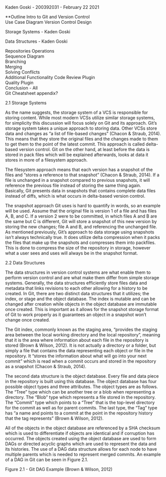 Kaden Goski - 200392031 - February 22 2021

**Outline
Intro to Git and Version Control  
Use Case Diagram
Version Control Design

Storage Systems - Kaden Goski

Data Structures - Kaden Goski

Repositories
Operations  
Sequence Diagram  
Branching  
Merging  
Solving Conflicts  
Additional Functionality
Code Review Plugin  
Quality Plugin  
Conclusion - All   
Git Cheatsheet appendix?  



















2.1 Storage Systems

As the name suggests, the storage system of a VCS is responsible for storing content. While most modern VCSs utilize similar storage systems, for simplicity this discussion will focus solely on Git and its approach. Git’s storage system takes a unique approach to storing data. Other VCSs store data and changes as “a list of file-based changes” (Chacon & Straub, 2014). This means that they store the original files and the changes made to them to get them to the point of the latest commit. This approach is called delta-based version control. Git on the other hand, at least before the data is stored in pack files which will be explained afterwards, looks at data it stores in more of a filesystem approach.

The filesystem approach means that each version has a snapshot of the files and “stores a reference to that snapshot” (Chacon & Straub, 2014). If a file is unchanged in a snapshot compared to previous snapshots, it will reference the previous file instead of storing the same thing again. Basically, Git presents data in snapshots that contains complete data files instead of diffs, which is what occurs in delta-based version control.

The snapshot approach Git uses is hard to quantify in words, so an example will be used. Assume that the original file is version 1 of a file and has files A, B, and C. If a version 2 were to be committed, in which files A and B are the same but C is different, Git will store a snapshot of this new version by storing the new changes; file A and B, and referencing the unchanged file. As mentioned previously, Git’s approach to data storage using snapshots isn’t always technically true. It does utilize delta compression when it packs the files that make up the snapshots and compresses them into packfiles. This is done to compress the size of the repository in storage, however what a user sees and uses will always be in the snapshot format.



2.2 Data Structures

The data structures in version control systems are what enable them to perform version control and are what make them differ from simple storage systems. Generally, the data structures efficiently store files data and metadata that links revisions to each other allowing for a history to be created. In Git, there are two distinct data structures that it utilizes; the index, or stage and the object database. The index is mutable and can be changed after creation while objects in the object database are immutable once created. This is important as it allows for the snapshot storage format of Git to work properly as it guarantees an object in a snapshot won’t change once created.

The Git index, commonly known as the staging area, “provides the staging area between the local working directory and the local repository”, meaning that it is the area where information about each file in the repository is stored (Brown & Wilson, 2012). It is not actually a directory or a folder, but simply a file that contains the data representing each object or file in the repository. It “stores the information about what will go into your next commit” which is read when a commit occurs and stored in the repository as a snapshot (Chacon & Straub, 2014).

The second data structure is the object database. Every file and data piece in the repository is built using this database. The object database has four possible object types and three attributes. The object types are as follows. The “Tree” type which can be another tree or a blob when representing a directory. The “Blob” type which represents a file stored in the repository. The “Commit” type which points to a “Tree” that is the top-level directory for the commit as well as for parent commits. The last type, the “Tag” type has “a name and points to a commit at the point in the repository history that the tag represents” (Brown & Wilson, 2012).

All of the objects in the object database are referenced by a SHA checksum which is used to differentiate if objects are identical and if corruption has occurred. The objects created using the object database are used to form DAGs or directed acyclic graphs which are used to represent the data and its histories. The use of a DAG data structure allows for each node to have multiple parents which is needed to represent merged commits. An example of a DAG in Git can be seen in Figure 2.1.

Figure 2.1 - Git DAG Example (Brown & Wilson, 2012)
